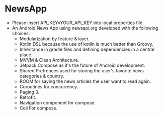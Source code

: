 # NewsApp

- Please insert API_KEY=YOUR_API_KEY into local.properties file.
- An Android News App using newsapi.org developed with the following choices:
  - Modularization by feature & layer.
  - Kotlin DSL because the use of kotlin is much better than Groovy.
  - Inheritance in gradle files and defining dependencies in a central place.
  - MVVM & Clean Architecture.
  - Jetpack Compose as it's the future of Android development.
  - Shared Prefrences used for storing the user's favorite news categories & country.
  - ROOM for saving the news articles the user want to read again.
  - Coroutines for concurrency.
  - Paging 3.
  - Retrofit.
  - Navigation component for compose.
  - Coil For compose.
